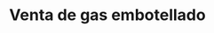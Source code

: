 ---
title: "Venta de gas embotellado"
url: /ycua-sati/venta-de-gas-embotellado/
shop: Gasflaschen
---
